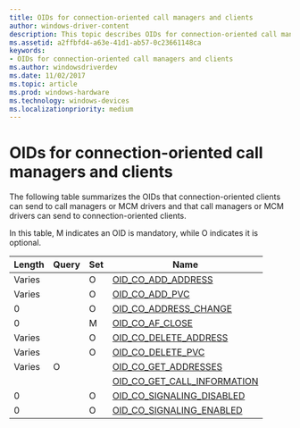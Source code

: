 ```yaml
---
title: OIDs for connection-oriented call managers and clients
author: windows-driver-content
description: This topic describes OIDs for connection-oriented call managers and clients.
ms.assetid: a2ffbfd4-a63e-41d1-ab57-0c23661148ca
keywords:
- OIDs for connection-oriented call managers and clients
ms.author: windowsdriverdev
ms.date: 11/02/2017
ms.topic: article
ms.prod: windows-hardware
ms.technology: windows-devices
ms.localizationpriority: medium
---
```


# OIDs for connection-oriented call managers and clients

The following table summarizes the OIDs that connection-oriented clients can send to call managers or MCM drivers and that call managers or MCM drivers can send to connection-oriented clients. 

In this table, M indicates an OID is mandatory, while O indicates it is optional.

| Length | Query | Set | Name |
| --- | --- | --- | --- |
| Varies |   | O | [OID_CO_ADD_ADDRESS](oid-co-add-address.md) |
| Varies |   | O | [OID_CO_ADD_PVC](oid-co-add-pvc.md) |
| 0 |   | O | [OID_CO_ADDRESS_CHANGE](oid-co-address-change.md) |
| 0 |   | M | [OID_CO_AF_CLOSE](oid-co-af-close.md) |
| Varies |   | O | [OID_CO_DELETE_ADDRESS](oid-co-delete-address.md) |
| Varies |   | O | [OID_CO_DELETE_PVC](oid-co-delete-pvc.md) |
| Varies | O |   | [OID_CO_GET_ADDRESSES](oid-co-get-addresses.md) |
|   |   |   | [OID_CO_GET_CALL_INFORMATION](oid-co-get-call-information.md) |
| 0 |   | O | [OID_CO_SIGNALING_DISABLED](oid-co-signaling-disabled.md) |
| 0 |   | O | [OID_CO_SIGNALING_ENABLED](oid-co-signaling-enabled.md) |

